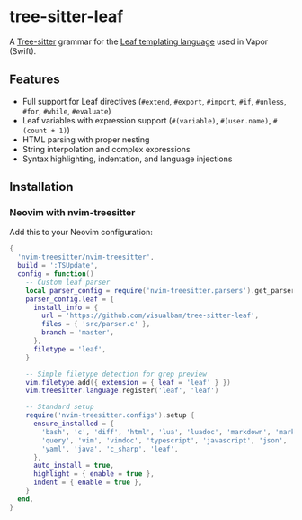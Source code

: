 # tree-sitter-leaf

A [Tree-sitter](https://tree-sitter.github.io/tree-sitter/) grammar for the [Leaf templating language](https://docs.vapor.codes/leaf/overview/) used in Vapor (Swift).

## Features

- Full support for Leaf directives (`#extend`, `#export`, `#import`, `#if`, `#unless`, `#for`, `#while`, `#evaluate`)
- Leaf variables with expression support (`#(variable)`, `#(user.name)`, `#(count + 1)`)
- HTML parsing with proper nesting
- String interpolation and complex expressions
- Syntax highlighting, indentation, and language injections

## Installation

### Neovim with nvim-treesitter

Add this to your Neovim configuration:

```lua
{
  'nvim-treesitter/nvim-treesitter',
  build = ':TSUpdate',
  config = function()
    -- Custom leaf parser
    local parser_config = require('nvim-treesitter.parsers').get_parser_configs()
    parser_config.leaf = {
      install_info = {
        url = 'https://github.com/visualbam/tree-sitter-leaf',
        files = { 'src/parser.c' },
        branch = 'master',
      },
      filetype = 'leaf',
    }

    -- Simple filetype detection for grep preview
    vim.filetype.add({ extension = { leaf = 'leaf' } })
    vim.treesitter.language.register('leaf', 'leaf')

    -- Standard setup
    require('nvim-treesitter.configs').setup {
      ensure_installed = {
        'bash', 'c', 'diff', 'html', 'lua', 'luadoc', 'markdown', 'markdown_inline',
        'query', 'vim', 'vimdoc', 'typescript', 'javascript', 'json', 'css', 'scss',
        'yaml', 'java', 'c_sharp', 'leaf',
      },
      auto_install = true,
      highlight = { enable = true },
      indent = { enable = true },
    }
  end,
}
```
